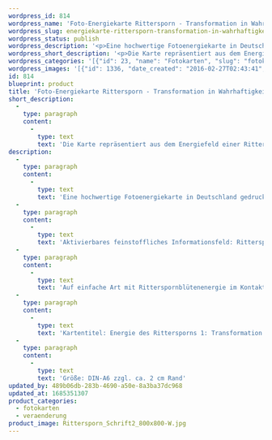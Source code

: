 ```yaml
---
wordpress_id: 814
wordpress_name: 'Foto-Energiekarte Rittersporn - Transformation in Wahrhaftigkeit'
wordpress_slug: energiekarte-rittersporn-transformation-in-wahrhaftigkeit
wordpress_status: publish
wordpress_description: '<p>Eine hochwertige Fotoenergiekarte in Deutschland gedruckt und in Handarbeit laminiert.  Sie ist in Postkartengröße (DIN-A6) gut zu transportieren und kann auch auf den Körper aufgelegt werden.</p><p>Aktivierbares feinstoffliches Informationsfeld: Ritterspornblüte - Transformation - Wahrhaftigkeit: Erkunden des Energiefelds einer Ritterspornblüte. Hier insbesondere Transformation in Wahrhaftigkeit (z.B. Loslassen von bereits bearbeiteten Themen, die nur noch in der Erinnerung aufleben und hemmend wirksam sind. Transformieren von Undienlichem in etwas, das unterstützend ist für das Erreichen der eigenen Ziele, soweit dies der eigenen Wahrheit entspricht).</p><p>Auf einfache Art mit Ritterspornblütenenergie im Kontakt sein: In einem Moment der Ruhe atme ich bewusst ein und aus. Ich lasse alles für diesen Moment an Gedanken und Gefühlen gehen. Ich öffne mich für das, was die Blüte mir gibt.</p><p>Kartentitel: Energie des Rittersporns 1: Transformation in Wahrhaftigkeit</p><p>Größe: DIN-A6 zzgl. ca. 2 cm Rand<br />Andere Formate sind individuell für Sie innerhalb weniger Tage herstellbar. Bitte kontaktieren Sie uns hierfür unter <a href="mailto:info@elvedenverlag.de">info@elvedenverlag.de</a>.</p><p><a href="https://my.feenbaum.de/anwendung-energiebilder-foto-laminiert/">Anwendungshinweise</a>      <a href="https://my.feenbaum.de/produktinformationen-fotokarten/">Produktinformationen</a></p>'
wordpress_short_description: '<p>Die Karte repräsentiert aus dem Energiefeld einer Ritterspornblüte: Transformation in Wahrhaftigkeit. Auf einfache Art mit Ritterspornenergie in Kontakt sein</p>'
wordpress_categories: '[{"id": 23, "name": "Fotokarten", "slug": "fotokarten"}, {"id": 67, "name": "Ver\u00e4nderung", "slug": "veraenderung"}]'
wordpress_images: '[{"id": 1336, "date_created": "2016-02-27T02:43:41", "date_created_gmt": "2016-02-27T00:43:41", "date_modified": "2016-02-27T02:43:41", "date_modified_gmt": "2016-02-27T00:43:41", "src": "https://my.feenbaum.de/wp-content/uploads/2016/02/Rittersporn_Schrift2_800x800-W.jpg", "name": "Rittersporn_Schrift2_800x800-W", "alt": ""}]'
id: 814
blueprint: product
title: 'Foto-Energiekarte Rittersporn - Transformation in Wahrhaftigkeit'
short_description:
  -
    type: paragraph
    content:
      -
        type: text
        text: 'Die Karte repräsentiert aus dem Energiefeld einer Ritterspornblüte: Transformation in Wahrhaftigkeit. Auf einfache Art mit Ritterspornenergie in Kontakt sein'
description:
  -
    type: paragraph
    content:
      -
        type: text
        text: 'Eine hochwertige Fotoenergiekarte in Deutschland gedruckt und in Handarbeit laminiert.  Sie ist in Postkartengröße (DIN-A6) gut zu transportieren und kann auch auf den Körper aufgelegt werden.'
  -
    type: paragraph
    content:
      -
        type: text
        text: 'Aktivierbares feinstoffliches Informationsfeld: Ritterspornblüte - Transformation - Wahrhaftigkeit: Erkunden des Energiefelds einer Ritterspornblüte. Hier insbesondere Transformation in Wahrhaftigkeit (z.B. Loslassen von bereits bearbeiteten Themen, die nur noch in der Erinnerung aufleben und hemmend wirksam sind. Transformieren von Undienlichem in etwas, das unterstützend ist für das Erreichen der eigenen Ziele, soweit dies der eigenen Wahrheit entspricht).'
  -
    type: paragraph
    content:
      -
        type: text
        text: 'Auf einfache Art mit Ritterspornblütenenergie im Kontakt sein: In einem Moment der Ruhe atme ich bewusst ein und aus. Ich lasse alles für diesen Moment an Gedanken und Gefühlen gehen. Ich öffne mich für das, was die Blüte mir gibt.'
  -
    type: paragraph
    content:
      -
        type: text
        text: 'Kartentitel: Energie des Rittersporns 1: Transformation in Wahrhaftigkeit'
  -
    type: paragraph
    content:
      -
        type: text
        text: 'Größe: DIN-A6 zzgl. ca. 2 cm Rand'
updated_by: 489b06db-283b-4690-a50e-8a3ba37dc968
updated_at: 1685351307
product_categories:
  - fotokarten
  - veraenderung
product_image: Rittersporn_Schrift2_800x800-W.jpg
---
```

